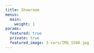 ```yaml
---
title: Showroom
menus:
  main:
    weight: 1
params:
  featured: true
  private: true
  featured_image: 3-cars/IMG_1560.jpg
---
```

